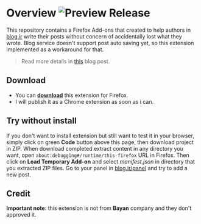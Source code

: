 # Overview ![Preview Release](https://github.com/guftall/blogir-extension/workflows/Preview%20Release/badge.svg)

This repository contains a Firefox Add-ons that created to help authors in [blog.ir](http://blog.ir) write their posts without concern of accidentally lost what they wrote. Blog service doesn't support post auto saving yet, so this extension implemented as a workaround for that.


> Read more details in [this](http://blog.guftall.ir/post/3/%D8%B0%D8%AE%DB%8C%D8%B1%D9%87-%D8%AE%D9%88%D8%AF%DA%A9%D8%A7%D8%B1-%D9%BE%D8%B3%D8%AA-%D8%AF%D8%B1-%D8%A8%D9%84%D8%A7%DA%AF) blog post.



## Download

- You can **[download](https://addons.mozilla.org/en-US/firefox/addon/blogirpostautosave/)** this extension for Firefox.
- I will publish it as a Chrome extension as soon as i can.

## Try without install
If you don't want to install extension but still want to test it in your browser, simply click on green **Code** button above this page, then download project in ZIP. When download completed extract content in any directory you want, open `about:debugging#/runtime/this-firefox` URL in Firefox. Then click on **Load Temporary Add-on** and select *manifest.json* in directory that you extracted ZIP files. Go to your panel in [blog.ir/panel](http://blog.ir/panel) and try to add a new post.

## Credit
**Important note**: this extension is not from **Bayan** company and they don't approved it.
